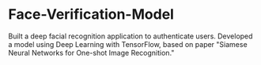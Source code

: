 # Face-Verification-Model
Built a deep facial recognition application to authenticate users. Developed a model using Deep Learning with TensorFlow, based on paper "Siamese Neural Networks for One-shot Image Recognition."

